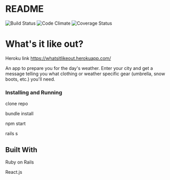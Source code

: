 # README

![Build Status](https://codeship.com/projects/41ee6290-1015-0135-ac14-220fc925bc13/status?branch=master)
![Code Climate](https://codeclimate.com/github/clsohn/wilo.png)
![Coverage Status](https://coveralls.io/repos/clsohn/wilo/badge.png)



# What's it like out?
Heroku link https://whatsitlikeout.herokuapp.com/

An app to prepare you for the day's weather. Enter your city and get a message telling you what clothing or weather specific gear (umbrella, snow boots, etc.) you'll need.

### Installing and Running

clone repo

bundle install

npm start

rails s

## Built With

Ruby on Rails

React.js
